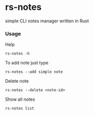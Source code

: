rs-notes
========
simple CLI notes manager written in Rust


### Usage

Help

```rs-notes -h```

To add note just type

```rs-notes --add simple note```

Delete note

```rs-notes --delete <note-id>```

Show all notes

```rs-notes list```
